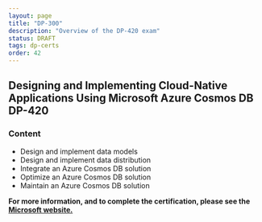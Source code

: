 ```yaml
---
layout: page
title: "DP-300"
description: "Overview of the DP-420 exam"
status: DRAFT
tags: dp-certs
order: 42
---
```

## Designing and Implementing Cloud-Native Applications Using Microsoft Azure Cosmos DB DP-420  
  
### Content  
  
- Design and implement data models
- Design and implement data distribution
- Integrate an Azure Cosmos DB solution
- Optimize an Azure Cosmos DB solution
- Maintain an Azure Cosmos DB solution

**For more information, and to complete the certification, please see the [Microsoft website.][dp-420]**

[dp-420]: https://learn.microsoft.com/en-gb/credentials/certifications/exams/dp-420/